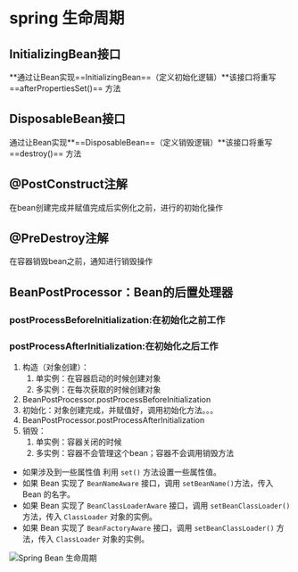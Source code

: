 # spring 生命周期

## InitializingBean接口

**通过让Bean实现==InitializingBean==（定义初始化逻辑）**该接口将重写==afterPropertiesSet()== 方法



## DisposableBean接口

通过让Bean实现**==DisposableBean==（定义销毁逻辑）**该接口将重写==destroy()== 方法



## @PostConstruct注解

在bean创建完成并赋值完成后实例化之前，进行的初始化操作



## @PreDestroy注解

在容器销毁bean之前，通知进行销毁操作



## BeanPostProcessor：Bean的后置处理器

### postProcessBeforeInitialization:在初始化之前工作

### postProcessAfterInitialization:在初始化之后工作



1. 构造（对象创建）：
   1. 单实例：在容器启动的时候创建对象
   2. 多实例：在每次获取的时候创建对象
2. BeanPostProcessor.postProcessBeforeInitialization
3. 初始化：对象创建完成，并赋值好，调用初始化方法。。。
4. BeanPostProcessor.postProcessAfterInitialization
5. 销毁：
   1. 单实例：容器关闭的时候
   2. 多实例：容器不会管理这个bean；容器不会调用销毁方法



- 如果涉及到一些属性值 利用 `set()` 方法设置一些属性值。
- 如果 Bean 实现了 `BeanNameAware` 接口，调用 `setBeanName()`方法，传入 Bean 的名字。
- 如果 Bean 实现了 `BeanClassLoaderAware` 接口，调用 `setBeanClassLoader()` 方法，传入 `ClassLoader` 对象的实例。
- 如果 Bean 实现了 `BeanFactoryAware` 接口，调用 `setBeanClassLoader()` 方法，传入 `ClassLoader` 对象的实例。



![Spring Bean 生命周期](https://res-static.hc-cdn.cn/fms/img/d78ca01af24b7ec38aa705e22b8a0ef91603772016992)